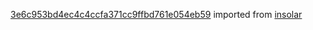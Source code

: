 [3e6c953bd4ec4c4ccfa371cc9ffbd761e054eb59](https://github.com/insolar/insolar/commit/3e6c953bd4ec4c4ccfa371cc9ffbd761e054eb59) imported from [insolar](https://github.com/insolar/insolar)
